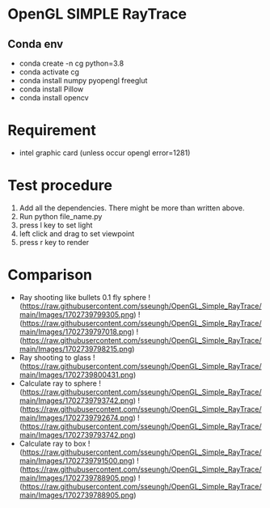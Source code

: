 # OpenGL SIMPLE RayTrace

## Conda env
- conda create -n cg python=3.8
- conda activate cg
- conda install numpy pyopengl freeglut
- conda install Pillow
- conda install opencv

# Requirement
- intel graphic card (unless occur opengl error=1281)

# Test procedure
1. Add all the dependencies. There might be more than written above.
2. Run python file_name.py
3. press l key to set light
4. left click and drag to set viewpoint
5. press r key to render

# Comparison
- Ray shooting like bullets 0.1 fly sphere
!(https://raw.githubusercontent.com/sseungh/OpenGL_Simple_RayTrace/main/Images/1702739799305.png)
!(https://raw.githubusercontent.com/sseungh/OpenGL_Simple_RayTrace/main/Images/1702739797018.png)
!(https://raw.githubusercontent.com/sseungh/OpenGL_Simple_RayTrace/main/Images/1702739798215.png)
- Ray shooting to glass
!(https://raw.githubusercontent.com/sseungh/OpenGL_Simple_RayTrace/main/Images/1702739800431.png)
- Calculate ray to sphere
!(https://raw.githubusercontent.com/sseungh/OpenGL_Simple_RayTrace/main/Images/1702739793742.png)
!(https://raw.githubusercontent.com/sseungh/OpenGL_Simple_RayTrace/main/Images/1702739792674.png)
!(https://raw.githubusercontent.com/sseungh/OpenGL_Simple_RayTrace/main/Images/1702739793742.png)
- Calculate ray to box
!(https://raw.githubusercontent.com/sseungh/OpenGL_Simple_RayTrace/main/Images/1702739791500.png)
!(https://raw.githubusercontent.com/sseungh/OpenGL_Simple_RayTrace/main/Images/1702739788905.png)
!(https://raw.githubusercontent.com/sseungh/OpenGL_Simple_RayTrace/main/Images/1702739788905.png)
